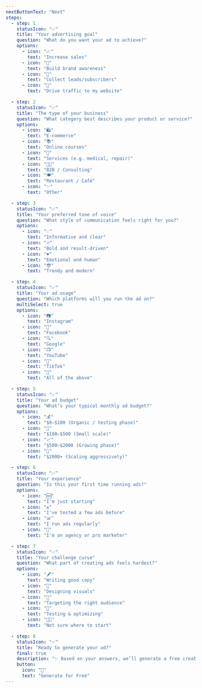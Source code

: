 ```yaml
---
nextButtonText: "Next"
steps:
  - step: 1
    statusIcon: "✅"
    title: "Your advertising goal"
    question: "What do you want your ad to achieve?"
    options:
      - icon: "📈"
        text: "Increase sales"
      - icon: "🧠"
        text: "Build brand awareness"
      - icon: "📨"
        text: "Collect leads/subscribers"
      - icon: "🎯"
        text: "Drive traffic to my website"

  - step: 2
    statusIcon: "✅"
    title: "The type of your business"
    question: "What category best describes your product or service?"
    options:
      - icon: "🛍"
        text: "E-commerce"
      - icon: "📚"
        text: "Online courses"
      - icon: "🏥"
        text: "Services (e.g. medical, repair)"
      - icon: "🧑‍💼"
        text: "B2B / Consulting"
      - icon: "🍽"
        text: "Restaurant / Café"
      - icon: "✨"
        text: "Other"

  - step: 3
    statusIcon: "✅"
    title: "Your preferred tone of voice"
    question: "What style of communication feels right for you?"
    options:
      - icon: "💡"
        text: "Informative and clear"
      - icon: "🔥"
        text: "Bold and result-driven"
      - icon: "❤️"
        text: "Emotional and human"
      - icon: "😎"
        text: "Trendy and modern"

  - step: 4
    statusIcon: "✅"
    title: "Your ad usage"
    question: "Which platforms will you run the ad on?"
    multiSelect: true
    options:
      - icon: "📷"
        text: "Instagram"
      - icon: "📘"
        text: "Facebook"
      - icon: "🔍"
        text: "Google"
      - icon: "📺"
        text: "YouTube"
      - icon: "🎵"
        text: "TikTok"
      - icon: "📱"
        text: "All of the above"

  - step: 5
    statusIcon: "✅"
    title: "Your ad budget"
    question: "What’s your typical monthly ad budget?"
    options:
      - icon: "💰"
        text: "$0–$100 (Organic / testing phase)"
      - icon: "💸"
        text: "$100–$500 (Small scale)"
      - icon: "📈"
        text: "$500–$2000 (Growing phase)"
      - icon: "🚀"
        text: "$2000+ (Scaling aggressively)"

  - step: 6
    statusIcon: "✅"
    title: "Your experience"
    question: "Is this your first time running ads?"
    options:
      - icon: "🆕"
        text: "I'm just starting"
      - icon: "♻️"
        text: "I've tested a few ads before"
      - icon: "📊"
        text: "I run ads regularly"
      - icon: "🧠"
        text: "I'm an agency or pro marketer"

  - step: 7
    statusIcon: "✅"
    title: "Your challenge curve"
    question: "What part of creating ads feels hardest?"
    options:
      - icon: "🖋"
        text: "Writing good copy"
      - icon: "🎨"
        text: "Designing visuals"
      - icon: "📍"
        text: "Targeting the right audience"
      - icon: "🧪"
        text: "Testing & optimizing"
      - icon: "😵‍💫"
        text: "Not sure where to start"

  - step: 8
    statusIcon: "✅"
    title: "Ready to generate your ad?"
    final: true
    description: "✨ Based on your answers, we’ll generate a free creative preview tailored to your business."
    button:
      icon: "🔶"
      text: "Generate for Free"
---
```

